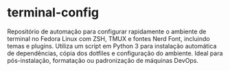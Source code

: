 # terminal-config
Repositório de automação para configurar rapidamente o ambiente de terminal no Fedora Linux com ZSH, TMUX e fontes Nerd Font, incluindo temas e plugins.  Utiliza um script em Python 3 para instalação automática de dependências, cópia dos dotfiles e configuração do ambiente. Ideal para pós-instalação, formatação ou padronização de máquinas DevOps.
